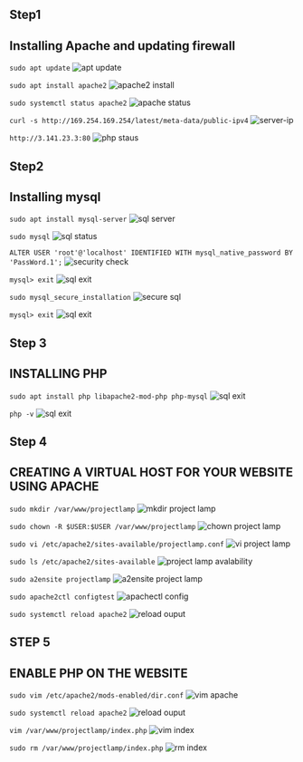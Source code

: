 
## Step1 

## Installing Apache and updating firewall

`sudo apt update`
![apt update](./images/apt-update.png)


`sudo apt install apache2`
![apache2 install](./images/apache2_install.png)

`sudo systemctl status apache2`
![apache status](./images/apache_status.png)

`curl -s http://169.254.169.254/latest/meta-data/public-ipv4`
![server-ip](./images/serverip.png)

`http://3.141.23.3:80`
![php staus](./images/apache_page.png)



## Step2  

## Installing mysql

`sudo apt install mysql-server`
![sql server](./images/mysql-server.png)

`sudo mysql`
![sql status](./images/sql-status.png)


`ALTER USER 'root'@'localhost' IDENTIFIED WITH mysql_native_password BY 'PassWord.1';`
![security check](./images/security-check.png)

`mysql> exit`
![sql exit](./images/exit-sql.png)

`sudo mysql_secure_installation`
![secure sql](./images/secure-sql.png)

`mysql> exit`
![sql exit](./images/exit-sql.png)

## Step 3

## INSTALLING PHP

`sudo apt install php libapache2-mod-php php-mysql`
![sql exit](./images/install-php.png)

`php -v`
![sql exit](./images/php-status.png)



## Step 4

##  CREATING A VIRTUAL HOST FOR YOUR WEBSITE USING APACHE

`sudo mkdir /var/www/projectlamp`
![mkdir project lamp](./images/mkdir-projectlamp.png)

 `sudo chown -R $USER:$USER /var/www/projectlamp`
 ![chown project lamp](./images/chown-projectlamp.png)

 `sudo vi /etc/apache2/sites-available/projectlamp.conf`
 ![vi project lamp](./images/vi-projectlamp.png)

 `sudo ls /etc/apache2/sites-available`
 ![project lamp avalability](./images/projectlamp-ava.png)

 `sudo a2ensite projectlamp`
  ![ a2ensite project lamp](./images/a2ensite.png)

  `sudo apache2ctl configtest`
  ![ apachectl config](./images/apachectl-status.png)

  `sudo systemctl reload apache2`
   ![ reload ouput](./images/edit-vim.png)

   ## STEP 5 
   
   ##  ENABLE PHP ON THE WEBSITE

   `sudo vim /etc/apache2/mods-enabled/dir.conf`
   ![ vim apache](./images/edit-vim.png)

   `sudo systemctl reload apache2`
   ![ reload ouput](./images/edit-vim.png)

   `vim /var/www/projectlamp/index.php`
   ![ vim index](./images/vim-index.png)

   `sudo rm /var/www/projectlamp/index.php`
   ![ rm index](./images/rm-index.png)




















